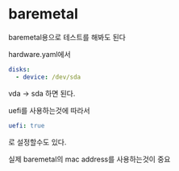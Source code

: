 # baremetal

baremetal용으로 테스트를 해봐도 된다

hardware.yaml에서

```yaml
disks:
  - device: /dev/sda
```

vda -> sda 하면 된다.

uefi를 사용하는것에 따라서

```yaml
uefi: true
```

로 설정할수도 있다.

실제 baremetal의 mac address를 사용하는것이 중요

